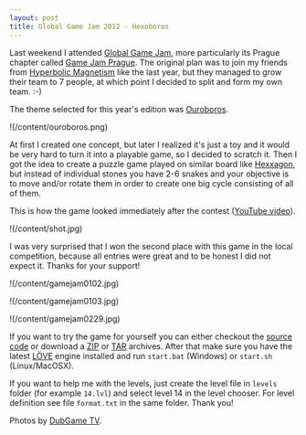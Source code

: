 ```yaml
---
layout: post
title: Global Game Jam 2012 - Hexoboros
---
```


Last weekend I attended [Global Game Jam](http://globalgamejam.org/), more particularly its Prague chapter called [Game Jam Prague](http://gamejamprague.org/). The original plan was to join my friends from [Hyperbolic Magnetism](http://hyperbolicmagnetism.com/) like the last year, but they managed to grow their team to 7 people, at which point I decided to split and form my own team. :-)

The theme selected for this year's edition was [Ouroboros](http://en.wikipedia.org/wiki/Ouroboros).

!(/content/ouroboros.png)

At first I created one concept, but later I realized it's just a toy and it would be very hard to turn it into a playable game, so I decided to scratch it. Then I got the idea to create a puzzle game played on similar board like [Hexxagon](https://www.google.com/search?q=Hexxagon&tbm=isch), but instead of individual stones you have 2-6 snakes and your objective is to move and/or rotate them in order to create one big cycle consisting of all of them.

This is how the game looked immediately after the contest ([YouTube video](http://www.youtube.com/watch?v=Oa5PDTAo3Zo)).

!(/content/shot.jpg)

I was very surprised that I won the second place with this game in the local competition, because all entries were great and to be honest I did not expect it. Thanks for your support!

!(/content/gamejam0102.jpg)

!(/content/gamejam0103.jpg)

!(/content/gamejam0229.jpg)

If you want to try the game for yourself you can either checkout the [source code](https://github.com/prusnak/hexoboros) or download a [ZIP](https://github.com/prusnak/hexoboros/zipball/master) or [TAR](https://github.com/prusnak/hexoboros/tarball/master) archives. After that make sure you have the latest [LÖVE](https://love2d.org/) engine installed and run `start.bat` (Windows) or `start.sh` (Linux/MacOSX).

If you want to help me with the levels, just create the level file in `levels` folder (for example `14.lvl`) and select level 14 in the level chooser. For level definition see file `format.txt` in the same folder. Thank you!

Photos by [DubGame TV](http://dubgame.4fan.cz/).
